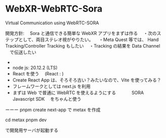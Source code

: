 # WebXR-WebRTC-Sora

Virtual Communication using WebRTC-SORA

開発方針:　 Sora と通信できる簡単な WebXR アプリをまずは作る
　・次のステップとして、両目ステレオ視がやりたい。
　・Meta Quest 等では、 Hand Tracking/Controller Tracking もしたい
　・Tracking の結果を Data Channel 　で伝送したい

-
- node js: 20.12.2 (LTS)
- React を使う　 (React : )
- Create React App は、そろそろ古い？みたいなので、Vite を使ってみる？
- フレームワークとしては next.js を利用
- まずは Web で普通に WebRTC を使えるようにする
  　　　 SORA Javascript SDK 　をちゃんと使う

ーーー
pnpm create next-app
で metax を作成

cd metax
pnpm dev

で開発用サーバが起動する
